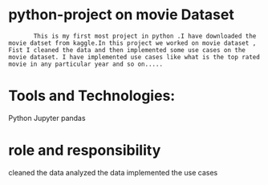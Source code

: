 # python-project on movie Dataset

           This is my first most project in python .I have downloaded the movie datset from kaggle.In this project we worked on movie dataset , Fist I cleaned the data and then implemented some use cases on the movie dataset. I have implemented use cases like what is the top rated movie in any particular year and so on.....
       
 # Tools and Technologies:
 Python
 Jupyter
 pandas
 
 # role and responsibility
 cleaned the data
 analyzed the data 
 implemented the use cases
